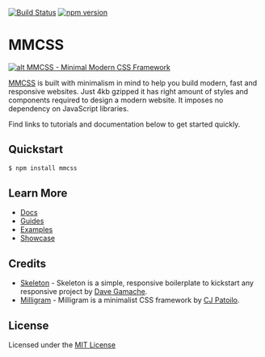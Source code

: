 [![Build Status](https://travis-ci.org/kunruch/mmcss.svg?branch=master)](https://travis-ci.org/kunruch/mmcss)
[![npm version](https://badge.fury.io/js/mmcss.svg)](https://badge.fury.io/js/mmcss)

# MMCSS

[![alt MMCSS - Minimal Modern CSS Framework](https://mmcss.kunruchcreations.com/img/mmcss-featured.png "MMCSS - Minimal Modern CSS Framework")](https://mmcss.kunruchcreations.com/)

[MMCSS](https://mmcss.kunruchcreations.com/) is built with minimalism in mind to help you build modern, fast and responsive websites. Just 4kb gzipped it has right amount of styles and components required to design a modern website. It imposes no dependency on JavaScript libraries.

Find links to tutorials and documentation below to get started quickly.

## Quickstart

```sh
$ npm install mmcss
```

## Learn More

- [Docs](https://mmcss.kunruchcreations.com/docs/)
- [Guides](https://mmcss.kunruchcreations.com/guides/)
- [Examples](https://mmcss.kunruchcreations.com/examples/)
- [Showcase](https://mmcss.kunruchcreations.com/showcase/)

## Credits

- [Skeleton](http://getskeleton.com/) - Skeleton is a simple, responsive boilerplate to kickstart any responsive project by [Dave Gamache](https://twitter.com/dhg).
- [Milligram](http://milligram.github.io) - Milligram is a minimalist CSS framework by [CJ Patoilo](http://cjpatoilo.com).

## License
Licensed under the [MIT License](https://github.com/kunruch/mmcss/blob/master/LICENSE.md)